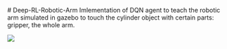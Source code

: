﻿﻿﻿﻿﻿# Deep-RL-Robotic-ArmImlementation of DQN agent to teach the robotic arm simulated in gazebo to touch the cylinder object with certain parts: gripper, the whole arm.![](https://github.com/ss555/Deep-RL-Robotic-Arm/ARM.gif)